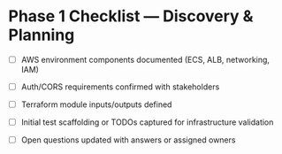 <!-- markdownlint-disable MD013 -->
# Phase 1 Checklist — Discovery & Planning

- [ ] AWS environment components documented (ECS, ALB, networking, IAM)
- [ ] Auth/CORS requirements confirmed with stakeholders
- [ ] Terraform module inputs/outputs defined
- [ ] Initial test scaffolding or TODOs captured for infrastructure validation
- [ ] Open questions updated with answers or assigned owners

